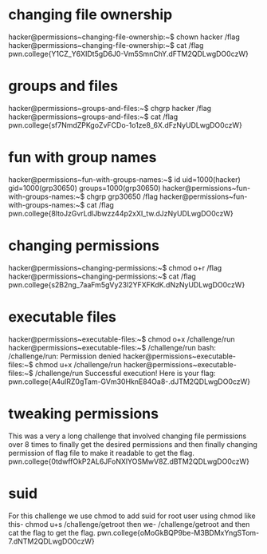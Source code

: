 # changing file ownership
hacker@permissions~changing-file-ownership:~$ chown hacker /flag
hacker@permissions~changing-file-ownership:~$ cat /flag
pwn.college{Y1CZ_Y6XIDt5gD6J0-Vm5SmnChY.dFTM2QDLwgDO0czW}
# groups and files
hacker@permissions~groups-and-files:~$ chgrp hacker /flag
hacker@permissions~groups-and-files:~$ cat /flag
pwn.college{sf7NmdZPKgoZvFCDo-1o1ze8_6X.dFzNyUDLwgDO0czW}
# fun with group names
hacker@permissions~fun-with-groups-names:~$ id
uid=1000(hacker) gid=1000(grp30650) groups=1000(grp30650)
hacker@permissions~fun-with-groups-names:~$ chgrp grp30650 /flag
hacker@permissions~fun-with-groups-names:~$ cat /flag
pwn.college{8ltoJzGvrLdlJbwzz44p2xXI_tw.dJzNyUDLwgDO0czW}
# changing permissions
hacker@permissions~changing-permissions:~$ chmod o+r /flag
hacker@permissions~changing-permissions:~$ cat /flag
pwn.college{s2B2ng_7aaFm5gVy23l2YFXFKdK.dNzNyUDLwgDO0czW}
# executable files
hacker@permissions~executable-files:~$ chmod o+x /challenge/run
hacker@permissions~executable-files:~$ /challenge/run
bash: /challenge/run: Permission denied
hacker@permissions~executable-files:~$ chmod u+x /challenge/run
hacker@permissions~executable-files:~$ /challenge/run
Successful execution! Here is your flag:
pwn.college{A4ulRZ0gTam-GVm30HknE84Oa8-.dJTM2QDLwgDO0czW}
# tweaking permissions
This was a very a long challenge that involved changing file permissions over 8 times to finally get the desired permissions and then finally changing permission of flag file to make it readable to get the flag.
pwn.college{0tdwffOkP2AL6JFoNXlYOSMwV8Z.dBTM2QDLwgDO0czW}
# suid
For this challenge we use chmod to add suid for root user using chmod like this-
chmod u+s /challenge/getroot
then we-
/challenge/getroot
and then cat the flag to get the flag.
pwn.college{oMoGkBQP9be-M3BDMxYngSTom-7.dNTM2QDLwgDO0czW}
